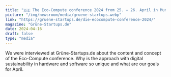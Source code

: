 ```yaml
---
title: "🇩🇪 The Eco-Compute conference 2024 from 25. – 26. April in Munich"
picture: "/img/newsroom/media/gruene-startups.webp"
link: "https://gruene-startups.de/die-ecocompute-conference-2024/"
magazine: "Grüne-Startups.de"
date: 2024-04-16
draft: false
type: "media"
---
```


We were interviewed at Grüne-Startups.de about the content and concept of the Eco-Compute conference. Why is the approach with digital sustainability in hardware and software so unique and what are our goals for April.